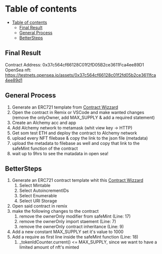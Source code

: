 # Table of contents
- [Table of contents](#table-of-contents)
  - [Final Result](#final-result)
  - [General Process](#general-process)
  - [BetterSteps](#bettersteps)

## Final Result
Contract Address: 0x37c564cf66128C01f2fD05B2ce3611Fca4ee89D1
OpenSea nft: https://testnets.opensea.io/assets/0x37c564cf66128c01f2fd05b2ce3611fca4ee89d1


## General Process
1. Generate an ERC721 template from [Contract Wizzard](https://docs.openzeppelin.com/contracts/4.x/wizard)
2. Open the contract in Remix or VSCode and make wanted changes (remove the onlyOwner, add MAX_SUPPLY & add a required statement)
3. Create an Alchemy acc and app
4. Add Alchemy network to metamask (whit view key -> HTTP)
5. Get som test ETH  and deploy the contract to Alchemy network
6. upload every NFT filebase & copy the link to the json file (metadata)
7. upload the metadata to filebase as well and copy that link to the safeMint function of the contract
8. wait up to 9hrs to see the matadata in open sea!



## BetterSteps
1. Generate an ERC721 contract template whit this [Contract Wizzard](https://docs.openzeppelin.com/contracts/4.x/wizard)
   1. Select Mintable
   2. Select AutoincrementIDs
   3. Select Enumerable
   4. Select URI Storage
2. Open said contract in remix
3. make the following changes to the contract
   1. remove the ownerOnly modifier from safeMint (Line: 17)
   2. remove the ownerOnly import staement (Line: 7)
   3. remove the ownerOnly contract inheritance (Line: 9)
4. Add a new constant MAX_SUPPLY set it's value to 1000
5. Add a require as first line inside the safeMint function (Line: 18)
   1. _tokenIdCounter.current() <= MAX_SUPPLY, since we want to have a limited amount of nft's minted
